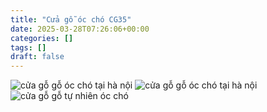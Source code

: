 ```yaml
---
title: "Cửa gỗ óc chó CG35"
date: 2025-03-28T07:26:06+00:00
categories: []
tags: []
draft: false
---
```

![cửa gỗ gỗ óc chó tại hà nội](/img/cua-go/cg35/cua-go-oc-cho-cg35-1.webp)
![cửa gỗ gỗ óc chó tại hà nội](/img/cua-go/cg35/cua-go-oc-cho-cg35-2.webp)
![cửa gỗ gỗ tự nhiên óc chó](/img/cua-go/cg35/cua-go-oc-cho-cg35-3.webp)